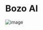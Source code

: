 # Bozo AI
![image](https://github.com/beranidigital/architect/assets/77704356/639b5e7e-8eb8-4e74-845c-46e82632887d)
